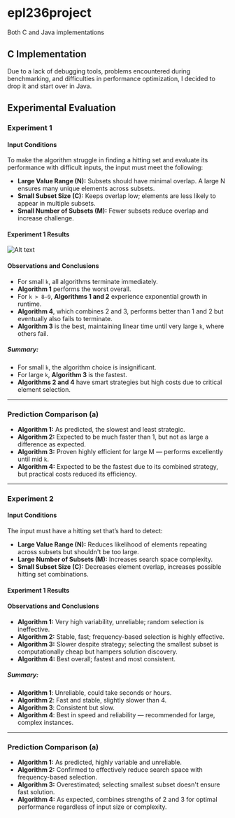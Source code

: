 # epl236project

Both C and Java implementations


## C Implementation
Due to a lack of debugging tools, problems encountered during benchmarking, and difficulties in performance optimization, I decided to drop it and start over in Java.


## Experimental Evaluation

### Experiment 1

#### Input Conditions

To make the algorithm struggle in finding a hitting set and evaluate its performance with difficult inputs, the input must meet the following:

- **Large Value Range (N):** Subsets should have minimal overlap. A large N ensures many unique elements across subsets.
- **Small Subset Size (C):** Keeps overlap low; elements are less likely to appear in multiple subsets.
- **Small Number of Subsets (M):** Fewer subsets reduce overlap and increase challenge.

#### Experiment 1 Results

![Alt text](https://github.com/AntoniosKalattas/epl236project/blob/main/images/image2.png)

#### Observations and Conclusions

- For small `k`, all algorithms terminate immediately.
- **Algorithm 1** performs the worst overall.
- For `k > 8–9`, **Algorithms 1 and 2** experience exponential growth in runtime.
- **Algorithm 4**, which combines 2 and 3, performs better than 1 and 2 but eventually also fails to terminate.
- **Algorithm 3** is the best, maintaining linear time until very large `k`, where others fail.

##### Summary:
- For small `k`, the algorithm choice is insignificant.
- For large `k`, **Algorithm 3** is the fastest.
- **Algorithms 2 and 4** have smart strategies but high costs due to critical element selection.

---

### Prediction Comparison (a)

- **Algorithm 1:** As predicted, the slowest and least strategic.
- **Algorithm 2:** Expected to be much faster than 1, but not as large a difference as expected.
- **Algorithm 3:** Proven highly efficient for large M — performs excellently until mid `k`.
- **Algorithm 4:** Expected to be the fastest due to its combined strategy, but practical costs reduced its efficiency.

---




### Experiment 2

#### Input Conditions

The input must have a hitting set that’s hard to detect:

- **Large Value Range (N):** Reduces likelihood of elements repeating across subsets but shouldn't be too large.
- **Large Number of Subsets (M):** Increases search space complexity.
- **Small Subset Size (C):** Decreases element overlap, increases possible hitting set combinations.

#### Experiment 1 Results

#### Observations and Conclusions

- **Algorithm 1:** Very high variability, unreliable; random selection is ineffective.
- **Algorithm 2:** Stable, fast; frequency-based selection is highly effective.
- **Algorithm 3:** Slower despite strategy; selecting the smallest subset is computationally cheap but hampers solution discovery.
- **Algorithm 4:** Best overall; fastest and most consistent.

##### Summary:
- **Algorithm 1**: Unreliable, could take seconds or hours.
- **Algorithm 2**: Fast and stable, slightly slower than 4.
- **Algorithm 3**: Consistent but slow.
- **Algorithm 4**: Best in speed and reliability — recommended for large, complex instances.

---

### Prediction Comparison (a)

- **Algorithm 1:** As predicted, highly variable and unreliable.
- **Algorithm 2:** Confirmed to effectively reduce search space with frequency-based selection.
- **Algorithm 3:** Overestimated; selecting smallest subset doesn't ensure fast solution.
- **Algorithm 4:** As expected, combines strengths of 2 and 3 for optimal performance regardless of input size or complexity.






